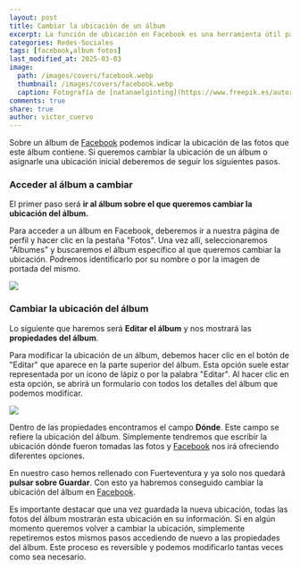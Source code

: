 ```yaml
---
layout: post
title: Cambiar la ubicación de un álbum
excerpt: La función de ubicación en Facebook es una herramienta útil para organizar y recordar dónde se tomaron nuestras fotos, ayudando a que amigos y seguidores entiendan mejor el contexto de nuestros recuerdos.
categories: Redes-Sociales
tags: [facebook,album fotos]
last_modified_at: 2025-03-03
image:
  path: /images/covers/facebook.webp
  thumbnail: /images/covers/facebook.webp
  caption: Fotografía de [natanaelginting](https://www.freepik.es/autor/natanaelginting)
comments: true
share: true
author: victor_cuervo
---
```


Sobre un álbum de [Facebook](https://www.ayudaenlaweb.com/redes-sociales/que-es-facebook/) podemos indicar la ubicación de las fotos que este álbum contiene. Si queremos cambiar la ubicación de un álbum o asignarle una ubicación inicial deberemos de seguir los siguientes pasos.


### Acceder al álbum a cambiar


El primer paso será **ir al álbum sobre el que queremos cambiar la ubicación del álbum.**


Para acceder a un álbum en Facebook, deberemos ir a nuestra página de perfil y hacer clic en la pestaña "Fotos". Una vez allí, seleccionaremos "Álbumes" y buscaremos el álbum específico al que queremos cambiar la ubicación. Podremos identificarlo por su nombre o por la imagen de portada del mismo.


![](https://ayudaenlaweb.com/images/articulos/facebook/facebook-album-vista-clasica.webp)


### **Cambiar la ubicación del álbum**


Lo siguiente que haremos será **Editar el álbum** y nos mostrará las **propiedades del álbum**.


Para modificar la ubicación de un álbum, debemos hacer clic en el botón de "Editar" que aparece en la parte superior del álbum. Esta opción suele estar representada por un icono de lápiz o por la palabra "Editar". Al hacer clic en esta opción, se abrirá un formulario con todos los detalles del álbum que podemos modificar.


![](https://ayudaenlaweb.com/images/articulos/facebook/facebook-album-propiedades.webp)


Dentro de las propiedades encontramos el campo **Dónde**. Este campo se refiere la ubicación del álbum. Simplemente tendremos que escribir la ubicación dónde fueron tomadas las fotos y [Facebook](https://www.ayudaenlaweb.com/redes-sociales/que-es-facebook/) nos irá ofreciendo diferentes opciones.


En nuestro caso hemos rellenado con Fuerteventura y ya solo nos quedará **pulsar sobre Guardar**. Con esto ya habremos conseguido cambiar la ubicación del álbum en [Facebook](https://www.ayudaenlaweb.com/redes-sociales/que-es-facebook/).


Es importante destacar que una vez guardada la nueva ubicación, todas las fotos del álbum mostrarán esta ubicación en su información. Si en algún momento queremos volver a cambiar la ubicación, simplemente repetiremos estos mismos pasos accediendo de nuevo a las propiedades del álbum. Este proceso es reversible y podemos modificarlo tantas veces como sea necesario.


